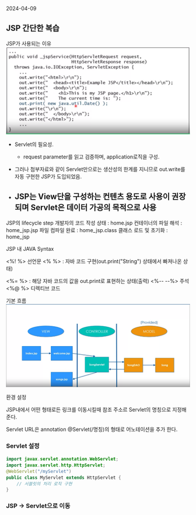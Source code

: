 2024-04-09
## JSP 간단한 복습

JSP가 사용되는 이유
![HTMLmadeByServlet](/images/whyJSP.PNG)

- Servlet의 필요성.
    - request parameter를 읽고 검증하며, application로직을 구성.
- 그러나 첨부자료와 같이 Servlet만으로는 생산성의 한계를 지니므로 out.write를 자동 구현한 JSP가 도입되었음.

- JSP는 View단을 구성하는 컨텐츠 용도로 사용이 권장되며 Servlet은 데이터 가공의 목적으로 사용
    -


JSP의 lifecycle step
    개발자의 코드 작성 상태 : home.jsp
    컨테이너의 파일 해석 : home_jsp.jsp
    파일 컴파일 완료 : home_jsp.class
    클래스 로드 및 초기화 : home_jsp

JSP 내 JAVA Syntax

<%! %> 선언문
<%  %> : 자바 코드 구현(out.print("String") 상태에서 빠져나온 상태)

<%= %> : 해당 자바 코드의 값을 out.print로 표현하는 상태(출력)
<%-- --%> 주석
<%@ %> 디렉티브 코드


기본 흐름
![image alt 가짜 png 파일이구만](/images/jspFlow.png) 


환경 설정

JSP내에서 어떤 형태로든 링크를 이동시킬때 참조 주소르 Servlet의 명칭으로 지정해준다.

Servlet URL은 annotation @Servlet(/명칭)의 형태로 어노테이션을 추가 한다. 

### Servlet 설정
```java
import javax.servlet.annotation.WebServlet;
import javax.servlet.http.HttpServlet;
@WebServlet("/myServlet")
public class MyServlet extends HttpServlet {
    // 서블릿의 처리 로직 구현
}
```


### JSP -> Servlet으로 이동